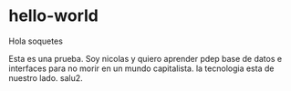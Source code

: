 # hello-world
Hola soquetes

Esta es una prueba. Soy nicolas y quiero aprender pdep base de datos e interfaces para no morir en un mundo capitalista. la tecnologia esta de nuestro lado. salu2.
